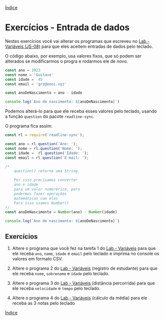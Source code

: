 [Índice](README.md)

# Exercícios - Entrada de dados

Nestes exercícios você vai alterar os programas que escreveu no [Lab - Variáveis (JS-08)](JS-08-Lab-Variaveis.md) para que eles aceitem entradas de dados pelo teclado.

O código abaixo, por exemplo, usa valores fixos, que só podem ser alterados se modificarmos o progra e rodarmos ele de novo.

```js
const ano = 2023
const nome = 'Gustavo'
const idade =  45
const email = 'grz@oooi.xyz'

const anoDeNascimento = ano - idade

console.log(`Ano de nascimento: ${anoDeNascimento}`)
```

Podemos alterá-lo para que ele receba esses valores pelo teclado, usando a função `question` do pacote `readline-sync`.

O programa fica assim:

```js
const rl = require('readline-sync');

const ano = rl.question('Ano: ');
const nome = rl.question('Nome: ');
const idade =  rl.question('Idade: ');
const email = rl.question('E-mail: ');

/*
    question() retorna uma String.

    Por isso precisamos converter
    ano e idade
    para um valor numerérico, para
    podermos fazer operações
    matemáticas com eles
    Para isso usamos Number()
*/
const anoDeNascimento = Number(ano) - Number(idade)

console.log(`Ano de nascimento: ${anoDeNascimento}`)
```

## Exercícios

1. Altere o programa que você fez na tarefa 1 do [Lab - Variáveis](JS-08-Lab-Variaveis.md) para que ele receba `ano`, `nome`, `idade` e `email` pelo teclado e imprima no console os valores em formato CSV.

1. Altere o programa 2 do [Lab - Variáveis](JS-08-Lab-Variaveis.md) (registro de estudante) para que ele receba `nome`, `sobrenome` e `idade` pelo teclado.

1. Altere o programa 3 do [Lab - Variáveis](JS-08-Lab-Variaveis.md) (distância percorrida) para que ele receba `velocidade` e `tempo` pelo teclado.

1. Altere o programa 4 do [Lab - Variáveis](JS-08-Lab-Variaveis.md) (cálculo da média) para ele receba as 3 notas pelo teclado

[Índice](README.md)